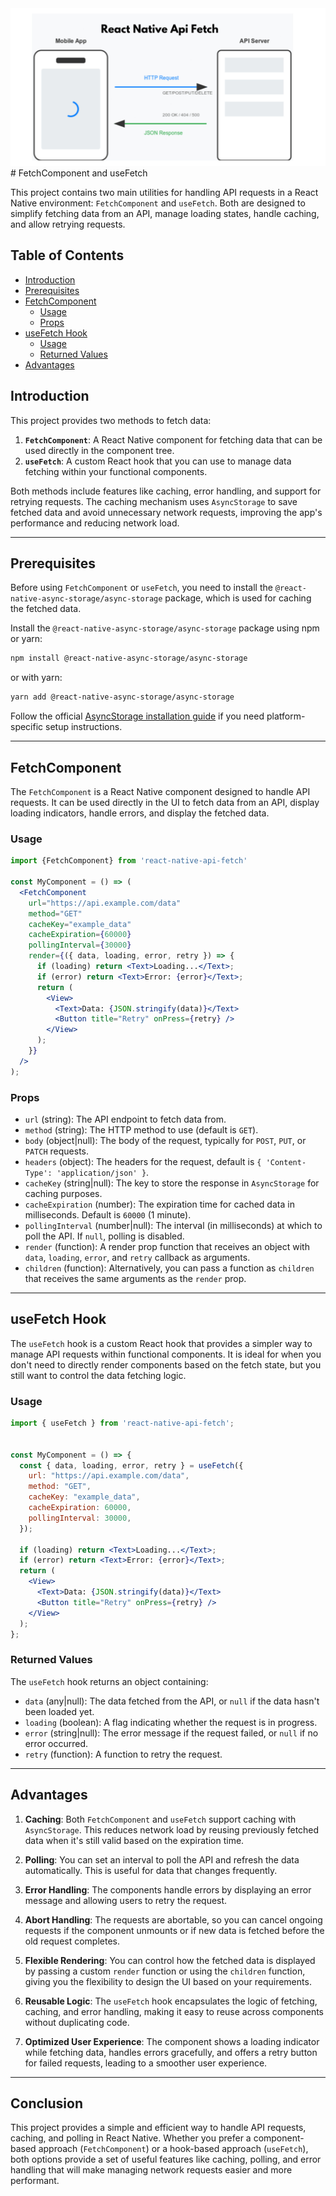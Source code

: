 <img src="react-native-api-fetch.jpg" alt="main image">
# FetchComponent and useFetch

This project contains two main utilities for handling API requests in a React Native environment: `FetchComponent` and `useFetch`. Both are designed to simplify fetching data from an API, manage loading states, handle caching, and allow retrying requests.

## Table of Contents

- [Introduction](#introduction)
- [Prerequisites](#prerequisites)
- [FetchComponent](#fetchcomponent)
  - [Usage](#usage)
  - [Props](#props)
- [useFetch Hook](#usefetch-hook)
  - [Usage](#usage-1)
  - [Returned Values](#returned-values)
- [Advantages](#advantages)

## Introduction

This project provides two methods to fetch data:

1. **`FetchComponent`**: A React Native component for fetching data that can be used directly in the component tree.
2. **`useFetch`**: A custom React hook that you can use to manage data fetching within your functional components.

Both methods include features like caching, error handling, and support for retrying requests. The caching mechanism uses `AsyncStorage` to save fetched data and avoid unnecessary network requests, improving the app's performance and reducing network load.

---

## Prerequisites

Before using `FetchComponent` or `useFetch`, you need to install the `@react-native-async-storage/async-storage` package, which is used for caching the fetched data.

Install the `@react-native-async-storage/async-storage` package using npm or yarn:

```bash
npm install @react-native-async-storage/async-storage
```

or with yarn:

```bash
yarn add @react-native-async-storage/async-storage
```

Follow the official [AsyncStorage installation guide](https://react-native-async-storage.github.io/async-storage/docs/install/) if you need platform-specific setup instructions.

---

## FetchComponent

The `FetchComponent` is a React Native component designed to handle API requests. It can be used directly in the UI to fetch data from an API, display loading indicators, handle errors, and display the fetched data.

### Usage

```jsx
import {FetchComponent} from 'react-native-api-fetch'

const MyComponent = () => (
  <FetchComponent
    url="https://api.example.com/data"
    method="GET"
    cacheKey="example_data"
    cacheExpiration={60000}
    pollingInterval={30000}
    render={({ data, loading, error, retry }) => {
      if (loading) return <Text>Loading...</Text>;
      if (error) return <Text>Error: {error}</Text>;
      return (
        <View>
          <Text>Data: {JSON.stringify(data)}</Text>
          <Button title="Retry" onPress={retry} />
        </View>
      );
    }}
  />
);
```

### Props

- `url` (string): The API endpoint to fetch data from.
- `method` (string): The HTTP method to use (default is `GET`).
- `body` (object|null): The body of the request, typically for `POST`, `PUT`, or `PATCH` requests.
- `headers` (object): The headers for the request, default is `{ 'Content-Type': 'application/json' }`.
- `cacheKey` (string|null): The key to store the response in `AsyncStorage` for caching purposes.
- `cacheExpiration` (number): The expiration time for cached data in milliseconds. Default is `60000` (1 minute).
- `pollingInterval` (number|null): The interval (in milliseconds) at which to poll the API. If `null`, polling is disabled.
- `render` (function): A render prop function that receives an object with `data`, `loading`, `error`, and `retry` callback as arguments.
- `children` (function): Alternatively, you can pass a function as `children` that receives the same arguments as the `render` prop.

---

## useFetch Hook

The `useFetch` hook is a custom React hook that provides a simpler way to manage API requests within functional components. It is ideal for when you don't need to directly render components based on the fetch state, but you still want to control the data fetching logic.

### Usage

```jsx
import { useFetch } from 'react-native-api-fetch';


const MyComponent = () => {
  const { data, loading, error, retry } = useFetch({
    url: "https://api.example.com/data",
    method: "GET",
    cacheKey: "example_data",
    cacheExpiration: 60000,
    pollingInterval: 30000,
  });

  if (loading) return <Text>Loading...</Text>;
  if (error) return <Text>Error: {error}</Text>;
  return (
    <View>
      <Text>Data: {JSON.stringify(data)}</Text>
      <Button title="Retry" onPress={retry} />
    </View>
  );
};
```

### Returned Values

The `useFetch` hook returns an object containing:

- `data` (any|null): The data fetched from the API, or `null` if the data hasn't been loaded yet.
- `loading` (boolean): A flag indicating whether the request is in progress.
- `error` (string|null): The error message if the request failed, or `null` if no error occurred.
- `retry` (function): A function to retry the request.

---

## Advantages

1. **Caching**: Both `FetchComponent` and `useFetch` support caching with `AsyncStorage`. This reduces network load by reusing previously fetched data when it's still valid based on the expiration time.

2. **Polling**: You can set an interval to poll the API and refresh the data automatically. This is useful for data that changes frequently.

3. **Error Handling**: The components handle errors by displaying an error message and allowing users to retry the request.

4. **Abort Handling**: The requests are abortable, so you can cancel ongoing requests if the component unmounts or if new data is fetched before the old request completes.

5. **Flexible Rendering**: You can control how the fetched data is displayed by passing a custom `render` function or using the `children` function, giving you the flexibility to design the UI based on your requirements.

6. **Reusable Logic**: The `useFetch` hook encapsulates the logic of fetching, caching, and error handling, making it easy to reuse across components without duplicating code.

7. **Optimized User Experience**: The component shows a loading indicator while fetching data, handles errors gracefully, and offers a retry button for failed requests, leading to a smoother user experience.

---

## Conclusion

This project provides a simple and efficient way to handle API requests, caching, and polling in React Native. Whether you prefer a component-based approach (`FetchComponent`) or a hook-based approach (`useFetch`), both options provide a set of useful features like caching, polling, and error handling that will make managing network requests easier and more performant.
